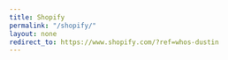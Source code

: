 ```yaml
---
title: Shopify
permalink: "/shopify/"
layout: none
redirect_to: https://www.shopify.com/?ref=whos-dustin
---
```


